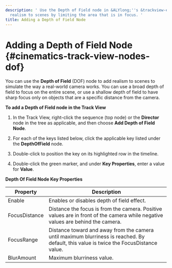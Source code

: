 ```yaml
---
description: ' Use the Depth of Field node in &ALYlong;''s &trackview-editor; to add
  realism to scenes by limiting the area that is in focus. '
title: Adding a Depth of Field Node
---
```

# Adding a Depth of Field Node {#cinematics-track-view-nodes-dof}

You can use the **Depth of Field** \(DOF\) node to add realism to scenes to simulate the way a real\-world camera works\. You can use a broad depth of field to focus on the entire scene, or use a shallow depth of field to have sharp focus only on objects that are a specific distance from the camera\.

**To add a Depth of Field node in the Track View**

1. In the Track View, right\-click the sequence \(top node\) or the **Director** node in the tree as applicable, and then choose **Add Depth of Field Node**\.

1. For each of the keys listed below, click the applicable key listed under the **DepthOfField** node\.

1. Double\-click to position the key on its highlighted row in the timeline\.

1.  Double\-click the green marker, and under **Key Properties**, enter a value for **Value**\.


**Depth Of Field Node Key Properties**

| Property | Description |
| --- | --- |
| Enable | Enables or disables depth of field effect\. |
| FocusDistance | Distance the focus is from the camera\. Positive values are in front of the camera while negative values are behind the camera\. |
| FocusRange | Distance toward and away from the camera until maximum blurriness is reached\. By default, this value is twice the FocusDistance value\. |
| BlurAmount | Maximum blurriness value\. |
